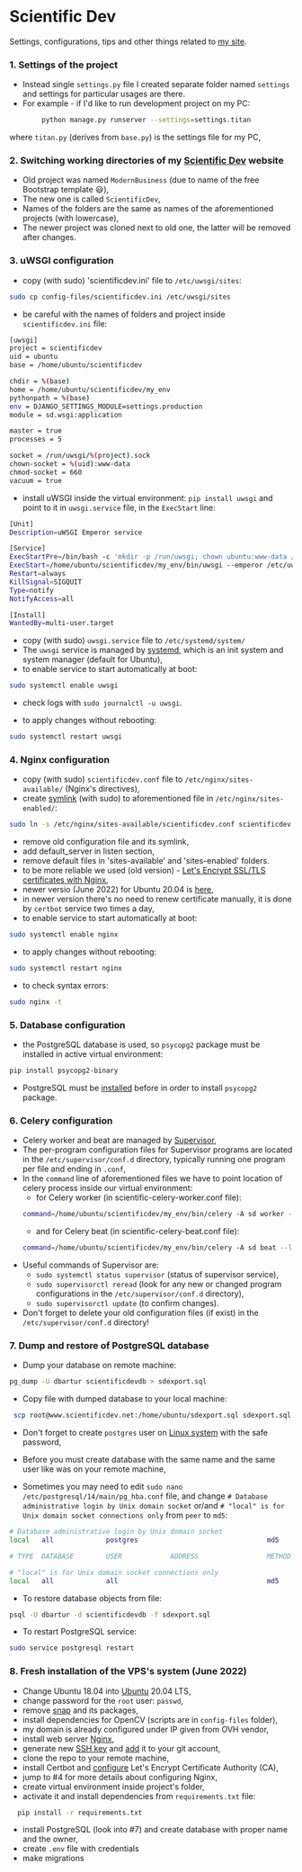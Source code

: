 # Scientific Dev #

Settings, configurations, tips and other things related to [my site](https://scientificdev.net/).

### 1. Settings of the project ###

* Instead single `settings.py` file I created separate folder named `settings` and settings for particular usages are there.  
* For example - if I'd like to run development project on my PC:  
```bash
        python manage.py runserver --settings=settings.titan
 ```
where `titan.py` (derives from `base.py`) is the settings file for my PC,

### 2. Switching working directories of my [Scientific Dev](https://scientificdev.net/) website ###

* Old project was named `ModernBusiness` (due to name of the free Bootstrap template :smiley:),  
* The new one is called `ScientificDev`,  
* Names of the folders are the same as names of the aforementioned projects (with lowercase),  
* The newer project was cloned next to old one, the latter will be removed after changes.  

### 3. uWSGI configuration ###

* copy (with sudo) 'scientificdev.ini' file to `/etc/uwsgi/sites`:  
```bash
sudo cp config-files/scientificdev.ini /etc/uwsgi/sites
```

* be careful with the names of folders and project inside `scientificdev.ini` file:  
```bash
[uwsgi]
project = scientificdev
uid = ubuntu
base = /home/ubuntu/scientificdev

chdir = %(base)
home = /home/ubuntu/scientificdev/my_env
pythonpath = %(base)
env = DJANGO_SETTINGS_MODULE=settings.production
module = sd.wsgi:application

master = true
processes = 5

socket = /run/uwsgi/%(project).sock
chown-socket = %(uid):www-data
chmod-socket = 660
vacuum = true
```

* install uWSGI inside the virtual environment: `pip install uwsgi` and point to it in `uwsgi.service` file, in the `ExecStart` line:    
```bash
[Unit]
Description=uWSGI Emperor service

[Service]
ExecStartPre=/bin/bash -c 'mkdir -p /run/uwsgi; chown ubuntu:www-data /run/uwsgi'
ExecStart=/home/ubuntu/scientificdev/my_env/bin/uwsgi --emperor /etc/uwsgi/sites
Restart=always
KillSignal=SIGQUIT
Type=notify
NotifyAccess=all

[Install]
WantedBy=multi-user.target
```  

* copy (with sudo) `uwsgi.service` file to `/etc/systemd/system/`
* The `uwsgi` service is managed by [systemd](https://www.digitalocean.com/community/tutorials/how-to-use-systemctl-to-manage-systemd-services-and-units), 
which is an init system and system manager (default for Ubuntu),  
* to enable service to start automatically at boot:  
```bash
sudo systemctl enable uwsgi
```    
* check logs with `sudo journalctl -u uwsgi`.

* to apply changes without rebooting:  
```bash
sudo systemctl restart uwsgi
```

### 4. Nginx configuration ###

* copy (with sudo) `scientificdev.conf` file to `/etc/nginx/sites-available/` (Nginx's directives),  
* create [symlink](https://www.freecodecamp.org/news/symlink-tutorial-in-linux-how-to-create-and-remove-a-symbolic-link/) (with sudo) to aforementioned file in `/etc/nginx/sites-enabled/`:  
```bash
sudo ln -s /etc/nginx/sites-available/scientificdev.conf scientificdev.conf
```
* remove old configuration file and its symlink,  
* add default_server in listen section,  
* remove default files in 'sites-available' and 'sites-enabled' folders.
* to be more reliable we used (old version) - [Let's Encrypt SSL/TLS certificates with Nginx](https://www.nginx.com/blog/using-free-ssltls-certificates-from-lets-encrypt-with-nginx/),  
* newer versio (June 2022) for Ubuntu 20.04 is [here](https://www.digitalocean.com/community/tutorials/how-to-secure-nginx-with-let-s-encrypt-on-ubuntu-20-04),  
* in newer version there's no need to renew certificate manually, it is done by `certbot` service two times a day,  
* to enable service to start automatically at boot:  
```bash
sudo systemctl enable nginx
```  

* to apply changes without rebooting:  
```bash
sudo systemctl restart nginx
```
* to check syntax errors:  
```bash
sudo nginx -t
``` 

### 5. Database configuration ###
* the PostgreSQL database is used, so `psycopg2` package must be installed in active virtual environment:  
```bash
pip install psycopg2-binary
```  
* PostgreSQL must be [installed](https://www.digitalocean.com/community/tutorials/how-to-install-and-use-postgresql-on-ubuntu-20-04) before in order to install `psycopg2` package.

### 6. Celery configuration ###
* Celery worker and beat are managed by [Supervisor](https://www.digitalocean.com/community/tutorials/how-to-install-and-manage-supervisor-on-ubuntu-and-debian-vps),  
* The per-program configuration files for Supervisor programs are located in the `/etc/supervisor/conf.d` directory, typically running one program per file and ending in `.conf`,  
* In the `command` line of aforementioned files we have to point location of celery process inside our virtual environment:  
    * for Celery worker (in scientific-celery-worker.conf file):  
    ```bash
    command=/home/ubuntu/scientificdev/my_env/bin/celery -A sd worker --loglevel=INFO
    ```
    * and for Celery beat (in scientific-celery-beat.conf file):  
    ```bash
    command=/home/ubuntu/scientificdev/my_env/bin/celery -A sd beat --loglevel=INFO
    ```  
* Useful commands of Supervisor are:  
    * `sudo systemctl status supervisor` (status of supervisor service),  
    * `sudo supervisorctl reread` (look for any new or changed program configurations in the `/etc/supervisor/conf.d` directory),  
    * `sudo supervisorctl update` (to confirm changes).  
* Don't forget to delete your old configuration files (if exist) in the `/etc/supervisor/conf.d` directory!  

### 7. Dump and restore of PostgreSQL database ###
* Dump your database on remote machine:  
```bash
pg_dump -U dbartur scientificdevdb > sdexport.sql
```
* Copy file with dumped database to your local machine:  
```bash
 scp root@www.scientificdev.net:/home/ubuntu/sdexport.sql sdexport.sql
```
* Don't forget to create `postgres` user on [Linux system](https://linuxhint.com/postgresql_installation_guide_ubuntu_20-04/) with the safe password,  

* Before you must create database with the same name and the same user like was on your remote machine,

* Sometimes you may need to edit `sudo nano /etc/postgresql/14/main/pg_hba.conf` file, 
and change  `# Database administrative login by Unix domain socket` or/and `# "local" is for Unix domain socket connections only` from `peer` to `md5`:    

```bash
# Database administrative login by Unix domain socket
local   all             postgres                                md5

# TYPE  DATABASE        USER            ADDRESS                 METHOD

# "local" is for Unix domain socket connections only
local   all             all                                     md5
```
* To restore database objects from file:  
```bash
psql -U dbartur -d scientificdevdb -f sdexport.sql
```

* To restart PostgreSQL service:  
```bash
sudo service postgresql restart
```

### 8. Fresh installation of the VPS's system (June 2022) ###
* Change Ubuntu 18.04 into [Ubuntu](https://ubuntu.com/about/release-cycle) 20.04 LTS,  
* change password for the `root` user: `passwd`,  
* remove [snap](https://www.debugpoint.com/2022/04/remove-snap-ubuntu/) and its packages,  
* install dependencies for OpenCV (scripts are in `config-files` folder),  
* my domain is already configured under IP given from OVH vendor,  
* install web server [Nginx](https://www.digitalocean.com/community/tutorials/how-to-install-nginx-on-ubuntu-20-04),  
* generate new [SSH key](https://docs.github.com/en/authentication/connecting-to-github-with-ssh/generating-a-new-ssh-key-and-adding-it-to-the-ssh-agent) and [add](https://docs.github.com/en/authentication/connecting-to-github-with-ssh/adding-a-new-ssh-key-to-your-github-account) it to your git account,  
* clone the repo to your remote machine,  
* install Certbot and [configure](https://www.digitalocean.com/community/tutorials/how-to-secure-nginx-with-let-s-encrypt-on-ubuntu-20-04) Let's Encrypt Certificate Authority (CA),  
* jump to #4 for more details about configuring Nginx,  
* create virtual environment inside project's folder,  
* activate it and install dependencies from `requirements.txt` file:  
 ```bash
   pip install -r requirements.txt
 ```
* install PostgreSQL (look into #7) and create database with proper name and the owner,  
* create `.env` file with credentials
* make migrations